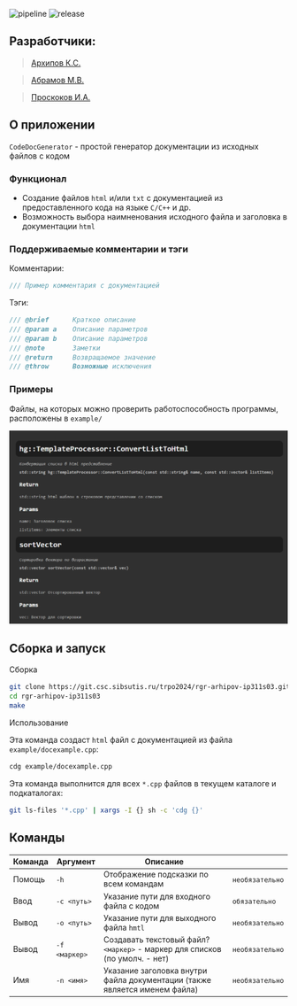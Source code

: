 ![pipeline](https://git.csc.sibsutis.ru/trpo2024/rgr-arhipov-ip311s03/badges/master/pipeline.svg)
![release](https://git.csc.sibsutis.ru/trpo2024/rgr-arhipov-ip311s03/-/badges/release.svg)

## Разработчики:

> [Архипов К.С.](https://git.csc.sibsutis.ru/ip311s03)

> [Абрамов М.В.](https://git.csc.sibsutis.ru/ip311s01)

> [Проскоков И.А.](https://git.csc.sibsutis.ru/ip311s20)

## О приложении

`CodeDocGenerator` - простой генератор документации из исходных файлов с кодом

### Функционал

 - Создание файлов `html` и/или `txt` с документацией из предоставленного кода на языке `C/C++` и др.
 - Возможность выбора наимненования исходного файла и заголовка в документации `html`

### Поддерживаемые комментарии и тэги

Комментарии: 
``` C++
/// Пример комментария с документацией
```

Тэги:
``` C++
/// @brief      Краткое описание
/// @param a    Описание параметров
/// @param b    Описание параметров
/// @note       Заметки
/// @return     Возвращаемое значение
/// @throw      Возможные исключения
```

### Примеры

Файлы, на которых можно проверить работоспособность программы, расположены в `example/`

![пример выходного файла](example/images/html_preview.png)

## Сборка и запуск

Сборка
``` Bash
git clone https://git.csc.sibsutis.ru/trpo2024/rgr-arhipov-ip311s03.git
cd rgr-arhipov-ip311s03
make

```

Использование

Эта команда создаст `html` файл с документацией из файла `example/docexample.cpp`:

``` Bash
cdg example/docexample.cpp
```

Эта команда выполнится для всех `*.cpp` файлов в текущем каталоге и подкаталогах:

``` Bash
git ls-files '*.cpp' | xargs -I {} sh -c 'cdg {}'
```

## Команды

| Команда | Аргумент      | Описание                                                                          |                 |
| ------- | ------------- | --------------------------------------------------------------------------------- | --------------- |
| Помощь  | `-h`          | Отображение подсказки по всем командам                                            | `необязательно` |
| Ввод    | `-c <путь>`   | Указание пути для входного файла с кодом                                          | `обязательно`   |
| Вывод   | `-o <путь>`   | Указание пути для выходного файла `hmtl`                                          | `необязательно` |
| Вывод   | `-f <маркер>` | Создавать текстовый файл? </br> `<маркер>` - маркер для списков (по умолч. - нет) | `необязательно` |
| Имя     | `-n <имя>`    | Указание заголовка внутри файла документации (также является именем файла)        | `необязательно` |